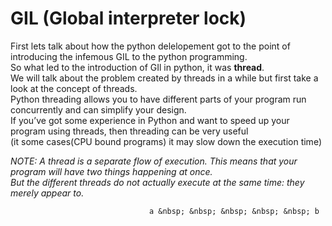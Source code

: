 # GIL (Global interpreter lock)
First lets talk about how the python delelopement got to the point of introducing the infemous GIL to the python programming.  
So what led to the introduction of GIl in python, it was **thread**.  
We will talk about the problem created by threads in a while but first take a look at the concept of threads.  
Python threading allows you to have different parts of your program run concurrently and can simplify your design.  
If you’ve got some experience in Python and want to speed up your program using threads, then threading can be very useful  
(it some cases(CPU bound programs) it may slow down the execution time)

*NOTE: A thread is a separate flow of execution. This means that your program will have two things happening at once.  
       But the different threads do not actually execute at the same time: they merely appear to.*  
       
                                   a &nbsp; &nbsp; &nbsp; &nbsp; &nbsp; b     
